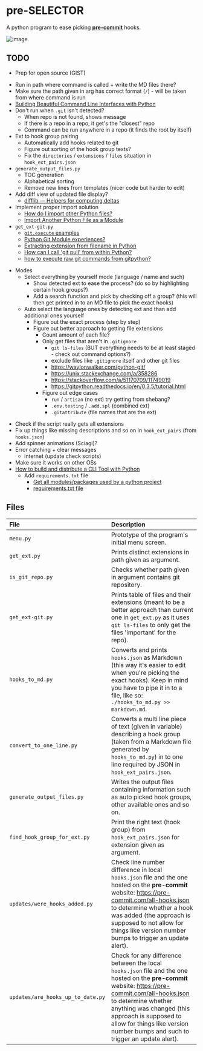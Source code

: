 # pre-SELECTOR

A python program to ease picking [**pre-commit**](https://pre-commit.com/) hooks.

![image](https://user-images.githubusercontent.com/81530705/197750175-39cc431d-1daa-410b-b2fa-4f1009700f5f.png)

## TODO

- Prep for open source (GIST)
<!-- -->
- Run in path where command is called + write the MD files there?
- Make sure the path given in arg has correct format (`/`) - will be taken from where command is run
- [Building Beautiful Command Line Interfaces with Python](https://codeburst.io/building-beautiful-command-line-interfaces-with-python-26c7e1bb54df)
- Don't run when `.git` isn't detected?
  - When repo is not found, shows message
  - If there is a repo in a repo, it get's the "closest" repo
  - Command can be run anywhere in a repo (it finds the root by itself)
- Ext to hook group pairing
  - Automatically add hooks related to git
  - Figure out sorting of the hook group texts?
  - Fix the `directories` / `extensions` / `files` situation in `hook_ext_pairs.json`
- `generate_output_files.py`
  - TOC generation
  - Alphabetical sorting
  - Remove new lines from templates (nicer code but harder to edit)
- Add diff view of updated file display?
  - [difflib — Helpers for computing deltas](https://docs.python.org/3/library/difflib.html)
- Implement proper import solution
  - [How do I import other Python files?](https://stackoverflow.com/questions/2349991/how-do-i-import-other-python-files)
  - [Import Another Python File as a Module](https://csatlas.com/python-import-file-module/)
- `get_ext-git.py`
  - [`git.execute` examples](https://python.hotexamples.com/examples/git/Git/execute/python-git-execute-method-examples.html)
  - [Python Git Module experiences?](https://stackoverflow.com/a/8578096/11749019)
  - [Extracting extension from filename in Python](https://stackoverflow.com/a/35188296/11749019)
  - [How can I call 'git pull' from within Python?](https://stackoverflow.com/a/15315667/11749019)
  - [how to execute raw git commands from gitpython?](https://stackoverflow.com/questions/67673018/how-to-execute-raw-git-commands-from-gitpython)
<!-- -->
- Modes
  - Select everything by yourself mode (language / name and such)
    - Show detected ext to ease the process? (do so by highlighting certain hook groups?)
    - Add a search function and pick by checking off a group? (this will then get printed in to an MD file to pick the exact hooks)
  - Auto select the language ones by detecting ext and than add additional ones yourself
    - Figure out the exact process (step by step)
    - Figure out better approach to getting file extensions
      - Count amount of each file?
      - Only get files that aren't in `.gitignore`
        - `git ls-files` (BUT everything needs to be at least staged - check out command options?)
        - exclude files like `.gitignore` itself and other git files
        - <https://waylonwalker.com/python-git/>
        - <https://unix.stackexchange.com/a/358286>
        - <https://stackoverflow.com/a/51170709/11749019>
        - <https://gitpython.readthedocs.io/en/0.3.5/tutorial.html>
      - Figure out edge cases
        - `run` / `artisan` (no ext) try getting from shebang?
        - `.env.testing` / `.add.spl` (combined ext)
        - `.gitattribute` (file names that are the ext)
<!-- -->
- Check if the script really gets all extensions
- Fix up things like missing descriptions and so on in `hook_ext_pairs` (from `hooks.json`)
- Add spinner animations (Sciagi)?
- Error catching + clear messages
  - internet (update check scripts)
- Make sure it works on other OSs
- [How to build and distribute a CLI Tool with Python](https://medium.com/nerd-for-tech/how-to-build-and-distribute-a-cli-tool-with-python-537ae41d9d78)
  - Add `requirements.txt` file
    - [Get all modules/packages used by a python project](https://stackoverflow.com/a/41117308/11749019)
    - [requirements.txt file](https://www.google.com/search?q=requirements+file&oq=requirements+file&aqs=chrome..69i57.2414j0j1&sourceid=chrome&ie=UTF-8)

## Files

| File                              | Description                                                                                                                                                                                                                                                                                                     |
| :-------------------------------- | :-------------------------------------------------------------------------------------------------------------------------------------------------------------------------------------------------------------------------------------------------------------------------------------------------------------- |
| `menu.py`                         | Prototype of the program's initial menu screen.                                                                                                                                                                                                                                                                 |
| `get_ext.py`                      | Prints distinct extensions in path given as argument.                                                                                                                                                                                                                                                           |
| `is_git_repo.py`                  | Checks whether path given in argument contains git repository.                                                                                                                                                                                                                                                  |
| `get_ext-git.py`                  | Prints table of files and their extensions (meant to be a better approach than current one in `get_ext.py` as it uses `git ls-files` to only get the files 'important' for the repo).                                                                                                                           |
| `hooks_to_md.py`                  | Converts and prints `hooks.json` as Markdown (this way it's easier to edit when you're picking the exact hooks). Keep in mind you have to pipe it in to a file, like so: `./hooks_to_md.py >> markdown.md`.                                                                                                     |
| `convert_to_one_line.py`          | Converts a multi line piece of text (given in variable) describing a hook group (taken from a Markdown file generated by `hooks_to_md.py`) in to one line required by JSON in `hook_ext_pairs.json`.                                                                                                            |
| `generate_output_files.py`        | Writes the output files containing information such as auto picked hook groups, other available ones and so on.                                                                                                                                                                                                 |
| `find_hook_group_for_ext.py`      | Print the right text (hook group) from `hook_ext_pairs.json` for extension given as argument.                                                                                                                                                                                                                   |
| `updates/were_hooks_added.py`     | Check line number difference in local `hooks.json` file and the one hosted on the **pre-commit** website: <https://pre-commit.com/all-hooks.json> to determine whether a hook was added (the approach is supposed to not allow for things like version number bumps to trigger an update alert).                |
| `updates/are_hooks_up_to_date.py` | Check for any difference between the local `hooks.json` file and the one hosted on the **pre-commit** website: <https://pre-commit.com/all-hooks.json> to determine whether anything was changed (this approach is supposed to allow for things like version number bumps and such to trigger an update alert). |
